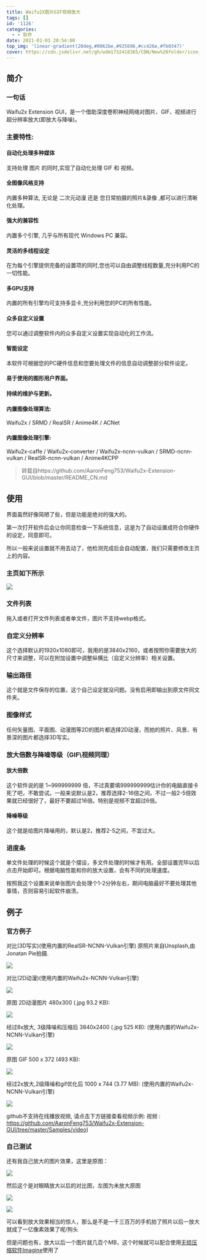 ```yaml
---
title: Waifu2X图片GIF视频放大
tags: []
id: '1126'
categories:
  - - 软件
date: 2021-01-03 20:54:00
top_img: 'linear-gradient(20deg,#0062be,#925696,#cc426e,#fb0347)'
cover: https://cdn.jsdelivr.net/gh/wdm1732418365/CDN/New%20folder/icon_main.webp
---
```


## 简介

### 一句话

Waifu2x Extension GUI，是一个借助深度卷积神经网络对图片、GIF、视频进行超分辨率放大(即放大与降噪)。

### 主要特性:

#### 自动化处理多种媒体

支持处理 图片 的同时,实现了自动化处理 GIF 和 视频。

#### 全图像风格支持

内置多种算法, 无论是 二次元动漫 还是 您日常拍摄的照片&录像 ,都可以进行清晰化处理。

#### 强大的兼容性

内置多个引擎, 几乎与所有现代 Windows PC 兼容。

#### 灵活的多线程设定

在为每个引擎提供完备的设置项的同时,您也可以自由调整线程数量,充分利用PC的一切性能。

#### 多GPU支持

内置的所有引擎均可支持多显卡,充分利用您的PC的所有性能。

#### 众多自定义设置

您可以通过调整软件内的众多自定义设置实现自动化的工作流。

#### 智能设定

本软件可根据您的PC硬件信息和您要处理文件的信息自动调整部分软件设定。

#### 易于使用的图形用户界面。

#### 持续的维护与更新。

#### 内置图像处理算法:

Waifu2x / SRMD / RealSR / Anime4K / ACNet

#### 内置图像处理引擎:

Waifu2x-caffe / Waifu2x-converter / Waifu2x-ncnn-vulkan / SRMD-ncnn-vulkan / RealSR-ncnn-vulkan / Anime4KCPP

>转载自https://github.com/AaronFeng753/Waifu2x-Extension-GUI/blob/master/README_CN.md

## 使用

界面虽然好像简陋了些，但是功能是绝对的强大的。

第一次打开软件后会让你同意检查一下系统信息，这是为了自动设置成符合你硬件的设定，同意即可。

所以一般来说设置就不用去动了，他检测完成后会自动配置，我们只需要修改主页上的内容。

### 主页如下所示

![](https://cdn.jsdelivr.net/gh/wdm1732418365/CDN/New%20folder/Snipaste_2021-01-03_20-49-41.webp)

### 文件列表

拖入或者打开文件列表或者单文件，图片不支持webp格式。

### 自定义分辨率

这个选择默认的1920x1080即可，我用的是3840x2160，或者按照你需要放大的尺寸来调整，可以在附加设置中调整纵横比（自定义分辨率）相关设置。

### 输出路径

这个就是文件保存的位置，这个自己设定就没问题。没有启用即输出到原文件同文件夹。

### 图像样式

任何矢量图、平面图、动漫图等2D的图片都选择2D动漫，而拍的照片、风景、有景深的图片都选择3D写实。

### 放大倍数与降噪等级（GIF\视频同理）

#### 放大倍数

这个软件说的是 1~999999999 倍，不过真要填999999999估计你的电脑直接卡死了吧，不敢尝试。一般来说默认是2，推荐选择2-16倍之间，不过一般2-5倍效果就已经很好了，最好不要超过16倍。特别是视频不宜超过6倍。

#### 降噪等级

这个就是给图片降噪用的，默认是2，推荐2-5之间，不宜过大。

### 进度条

单文件处理的时候这个就是个摆设，多文件处理的时候才有用。全部设置完毕以后点击开始即可。根据电脑性能和你的放大设置，会有不同的处理速度。

按照我这个设置来说单张图片会处理个1-2分钟左右，期间电脑最好不要处理其他事情，否则容易引起软件崩溃。

## 例子

### 官方例子

对比(3D写实)(使用内置的RealSR-NCNN-Vulkan引擎)
原照片来自Unsplash,由Jonatan Pie拍摄.

![](https://github.com/AaronFeng753/Waifu2x-Extension-GUI/blob/master/Samples/image/Comparison_3D_Real-life.png)

对比(2D动漫)(使用内置的Waifu2x-NCNN-Vulkan引擎)

![](https://github.com/AaronFeng753/Waifu2x-Extension-GUI/raw/master/Samples/image/Comparison.png)

原图 2D动漫图片 480x300 (.jpg 93.2 KB):

![](https://github.com/AaronFeng753/Waifu2x-Extension-GUI/raw/master/Samples/image/Original_%5B480x300%5D.jpg)

经过8x放大, 3级降噪和压缩后 3840x2400 (.jpg 525 KB):
(使用内置的Waifu2x-NCNN-Vulkan引擎)

![](https://github.com/AaronFeng753/Waifu2x-Extension-GUI/raw/master/Samples/image/Waifu2x_8x_%5B3840x2400%5D.jpg)

原图 GIF 500 x 372 (493 KB):

![](https://github.com/AaronFeng753/Waifu2x-Extension-GUI/raw/master/Samples/gif/2_original.gif)

经过2x放大,2级降噪和gif优化后 1000 x 744 (3.77 MB):
(使用内置的Waifu2x-NCNN-Vulkan引擎)

![](https://github.com/AaronFeng753/Waifu2x-Extension-GUI/raw/master/Samples/gif/2_waifu2x_compressed.gif)

github不支持在线播放视频, 请点击下方链接查看视频示例:
视频 : https://github.com/AaronFeng753/Waifu2x-Extension-GUI/tree/master/Samples/video)

### 自己测试

还有我自己放大的图片效果，这里是原图：

![](https://cdn.jsdelivr.net/gh/wdm1732418365/CDN/New%20folder/888849-colorful-wallpaper-hd-2880x1800-for-hd-1080p.webp)

然后这个是对眼睛放大以后的对比图，左图为未放大原图

![](https://cdn.jsdelivr.net/gh/wdm1732418365/CDN/New%20folder/Snipaste_2021-01-03_08-58-50.webp)

![](https://cdn.jsdelivr.net/gh/wdm1732418365/CDN/New%20folder/Snipaste_2021-01-03_09-09-41.webp)

可以看到放大效果相当的惊人，那么是不是一千三百万的手机拍了照片以后一放大就成了一亿像素效果了呢/狗头

但是问题也有，放大以后一个图片就几百个MB，这个时候就可以配合使用[无损压缩软件Imagine](/2021/01/01/compress/)使用了
